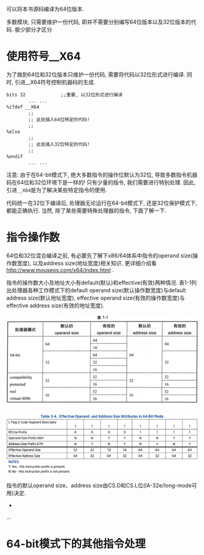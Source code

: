 可以将本书源码编译为64位版本.

多数模块, 只需要维护一份代码, 即并不需要分别编写64位版本以及32位版本的代码. 极少部分才区分

# 使用符号__X64

为了做到64位和32位版本只维护一份代码, 需要将代码以32位形式进行编译. 同时, 引进__X64符号控制机器码的生成.

```assembly
bits 32             ;;重要, 以32位形式进行编译
        ... ...
%ifdef __X64
        ;;
        ;; 此处插入64位特定的代码!
        ;;
%else
        ;;
        ;; 此处插入32位特定的代码!
        ;;
%endif
        ... ...
```

注意: 由于在64-bit模式下, 绝大多数指令的操作位默认为32位, 导致多数指令机器码在64位和32位环境下是一样的! 只有少量的指令, 我们需要进行特别处理. 因此, 引进`__X64`是为了解决某些特定指令的使用.

代码统一在32位下编译后, 处理器无论运行在64-bit模式下, 还是32位保护模式下, 都能正确执行. 当然, 除了某些需要特殊处理器的指令, 下面了解一下.

# 指令操作数

64位和32位混合编译之前, 有必要先了解下x86/64体系中指令的operand size(操作数宽度), 以及address size(地址宽度)相关知识. 更详细介绍看 http://www.mouseos.com/x64/index.html .

指令的操作数大小及地址大小有default(默认)和effective(有效)两种情况. 表1\-1列出处理器各种工作模式下的default operand size(默认操作数宽度)与default address size(默认地址宽度), effective operand size(有效的操作数宽度)与effective address size(有效的地址宽度).

![2020-01-24-22-29-47.png](./images/2020-01-24-22-29-47.png)

![2020-01-24-22-33-24.png](./images/2020-01-24-22-33-24.png)

指令的默认operand size、address size由CS.D和CS.L位(IA\-32e/long\-mode可用)决定.

- 

...

# 64-bit模式下的其他指令处理

